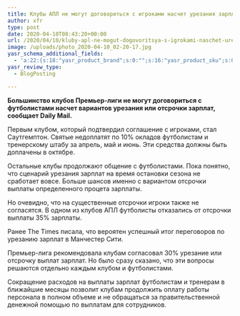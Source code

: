 ```yaml
---
title: Клубы АПЛ не могут договориться с игроками насчет урезания зарплат
author: xfr
type: post
date: 2020-04-10T08:43:20+00:00
url: /2020/04/10/kluby-apl-ne-mogut-dogovoritsya-s-igrokami-naschet-urezaniya-zarplat/
image: /uploads/photo_2020-04-10_02-20-17.jpg
yasr_schema_additional_fields:
  - 'a:22:{s:18:"yasr_product_brand";s:0:"";s:16:"yasr_product_sku";s:0:"";s:37:"yasr_product_global_identifier_select";s:5:"gtin8";s:36:"yasr_product_global_identifier_value";s:0:"";s:18:"yasr_product_price";s:0:"";s:27:"yasr_product_price_currency";s:0:"";s:30:"yasr_product_price_valid_until";s:0:"";s:31:"yasr_product_price_availability";s:12:"Discontinued";s:22:"yasr_product_price_url";s:0:"";s:26:"yasr_localbusiness_address";s:0:"";s:29:"yasr_localbusiness_pricerange";s:0:"";s:28:"yasr_localbusiness_telephone";s:0:"";s:20:"yasr_recipe_cooktime";s:0:"";s:23:"yasr_recipe_description";s:0:"";s:20:"yasr_recipe_keywords";s:0:"";s:21:"yasr_recipe_nutrition";s:0:"";s:20:"yasr_recipe_preptime";s:0:"";s:26:"yasr_recipe_recipecategory";s:0:"";s:25:"yasr_recipe_recipecuisine";s:0:"";s:28:"yasr_recipe_recipeingredient";s:0:"";s:30:"yasr_recipe_recipeinstructions";s:0:"";s:17:"yasr_recipe_video";s:0:"";}'
yasr_review_type:
  - BlogPosting

---
```

**Большинство клубов Премьер-лиги не могут договориться с футболистами насчет вариантов урезания или отсрочки зарплат, сообщает Daily Mail.**

Первым клубом, который подтвердил соглашение с игроками, стал Саутгемптон. Святые недоплатят по 10% окладов футболистам и тренерскому штабу за апрель, май и июнь. Эти средства должны быть доплачены в октябре.

Остальные клубы продолжают общение с футболистами. Пока понятно, что сценарий урезания зарплат на время остановки сезона не сработает вовсе. Больше шансов именно с вариантом отсрочки выплаты определенного процета зарплаты.

Но очевидно, что на существенные отсрочки игроки также не согласятся. В одном из клубов АПЛ футболисты отказались от отсрочки выплаты 35% зарплаты.

Ранее The Times писала, что вероятен успешный итог переговоров по урезанию зарплат в Манчестер Сити.

Премьер-лига рекомендовала клубам согласовал 30% урезание или отсрочку выплат зарплат. Но было сразу сказано, что эти вопросы решаются отдельно каждым клубом и футболистами.

Сокращение расходов на выплаты зарплат футболистам и тренерам в ближайшие месяцы позволит клубам продолжить оплату работы персонала в полном объеме и не обращаться за правительственной денежной помощью по выплатам для сотрудников.
